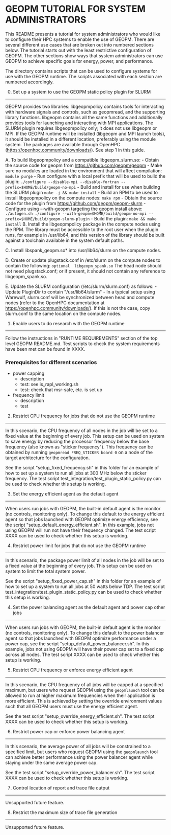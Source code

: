 GEOPM TUTORIAL FOR SYSTEM ADMINISTRATORS
========================================
This README presents a tutorial for system administrators who
would like to configure their HPC systems to enable the use of GEOPM.
There are several different use cases that are broken out into
numbered sections below.  The tutorial starts out with the least
restrictive configuration of GEOPM.  The other sections show ways that
system administrators can use GEOPM to achieve specific goals for
energy, power, and performance.

The directory contains scripts that can be used to configure systems
for use with the GEOPM runtime.  The scripts associated with each
section are numbered accordingly.

0. Set up a system to use the GEOPM static policy plugin for SLURM
-------------------------------------------------------------------
GEOPM provides two libraries: libgeopmpolicy contains tools for interacting
with hardware signals and controls, such as geopmread, and the supporting
library functions.  libgeopm contains all the same functions and additionally
provides tools for launching and interacting with MPI applications. The SLURM
plugin requires libgeopmpolicy only; it does not use libgeopm or MPI.
If the GEOPM runtime will be installed (libgeopm and MPI launch tools), it
should be installed in a different location, preferably using the module system.
The packages are available through OpenHPC (https://openhpc.community/downloads/).
See step 1 in this guide.

A.  To build libgeopmpolicy and a compatible libgeopm_slurm.so:
    - Obtain the source code for geopm from https://github.com/geopm/geopm
    - Make sure no modules are loaded in the environment that will affect
      compilation:
        ```
        module purge
        ```
    - Run configure with a local prefix that will be used to build the plugin:
        ```
        ./configure --disable-mpi --disable-fortran --prefix=$HOME/build/geopm-no-mpi
        ```
    - Build and install for use when building the SLURM plugin
        ```
        make -j && make install
        ```
    - Build an RPM to be used to install libgeopmpolicy on the compute nodes:
        ```
        make rpm
        ```
    - Obtain the source code for the plugin from https://github.com/geopm/geopm-slurm
    - Configure using --with-geopm targeting the geopm install above:
        ```
        ./autogen.sh
        ./configure --with-geopm=$HOME/build/geopm-no-mpi --prefix=$HOME/build/geopm-slurm-plugin
        ```
    - Build the plugin:
        ```
        make && make install
        ```
B.  Install the libgeopmpolicy package in the compute nodes using the RPM.
    The library must be accessible to the root user when the plugin runs,
    for example in /usr/lib64, and this version of the library should be built
    against a toolchain available in the system default paths.

C.  Install libspank_geopm.so* into /usr/lib64/slurm on the compute nodes.

D.  Create or update plugstack.conf in /etc/slurm on the compute nodes
    to contain the following:
    ```
    optional  libgeopm_spank.so
    ```
The head node should not need plugstack.conf; or if present, it should not
contain any reference to libgeopm_spank.so.

E.  Update the SLURM configuration (/etc/slurm/slurm.conf) as follows:
    - Update PluginDir to contain "/usr/lib64/slurm"
    - In a typical setup using Warewulf, slurm.conf will be synchronized
    between head and compute nodes (refer to the OpenHPC documentation at
    https://openhpc.community/downloads/).  If this is not the case, copy
    slurm.conf to the same location on the compute nodes.

1. Enable users to do research with the GEOPM runtime
-----------------------------------------------------

Follow the instructions in "RUNTIME REQUIREMENTS" section of the
top level GEOPM README.md.
Test scripts to check the system requirements have been met can be found in XXXX.

### Prerequisites for different scenarios

- power capping
    - description
    - test: see is_rapl_working.sh
    - test: check that msr-safe, etc. is set up
- frequency limit
    - description
    - test


2. Restrict CPU frequency for jobs that do not use the GEOPM runtime
----------------------------------------------------------------------
In this scenario, the CPU frequency of all nodes in the job will be set
to a fixed value at the beginning of every job.  This setup can be used
on system to save energy by reducing the processor frequency below the
base frequency (also known as "sticker frequency").  This frequency
can be obtained by running `geopmread FREQ_STICKER board 0` on a node
of the target architecture for the configuration.

See the script "setup_fixed_frequency.sh" in this folder for an example
of how to set up a system to run all jobs at 300 MHz below the sticker
frequency.  The test script test_integration/test_plugin_static_policy.py
can be used to check whether this setup is working.

3. Set the energy efficient agent as the default agent
------------------------------------------------------
When users run jobs with GEOPM, the built-in default agent is the monitor
(no controls, monitoring only).  To change this default to the energy
efficient agent so that jobs launched with GEOPM optimize energy efficiency,
see the script "setup_default_energy_efficient.sh".  In this example, jobs
not using GEOPM will run not have their frequency changed.  The test
script XXXX can be used to check whether this setup is working.

4. Restrict power limit for jobs that do not use the GEOPM runtime
------------------------------------------------------------------
In this scenario, the package power limit of all nodes in the job will be set
to a fixed value at the beginning of every job.  This setup can be used
on system to limit the total system power.

See the script "setup_fixed_power_cap.sh" in this folder for an example of
how to set up a system to run all jobs at 50 watts below TDP.  The
test script test_integration/test_plugin_static_policy.py can be used to
check whether this setup is working.

4. Set the power balancing agent as the default agent and power cap other jobs
------------------------------------------------------------------------------
When users run jobs with GEOPM, the built-in default agent is the monitor
(no controls, monitoring only).  To change this default to the power balancer
agent so that jobs launched with GEOPM optimize performance under a power cap,
see the script "setup_default_power_balancer.sh".  In this example, jobs
not using GEOPM will have their power cap set to a fixed cap across all nodes.
The test script XXXX can be used to check whether this setup is working.

5. Restrict CPU frequency or enforce energy efficient agent
-----------------------------------------------------------
In this scenario, the CPU frequency of all jobs will be capped at a specified
maximum, but users who request GEOPM using the `geopmlaunch` tool can be
allowed to run at higher maximum frequencies when their application is more
efficient.  This is achieved by setting the override environment values
such that all GEOPM users must use the energy efficient agent.

See the test script "setup_override_energy_efficient.sh".
The test script XXXX can be used to check whether this setup is working.

6. Restrict power cap or enforce power balancing agent
------------------------------------------------------
In this scenario, the average power of all jobs will be constrained to
a specified limit, but users who request GEOPM using the `geopmlaunch`
tool can achieve better performance using the power balancer agent while
staying under the same average power cap.

See the test script "setup_override_power_balancer.sh".
The test script XXXX can be used to check whether this setup is working.

7. Control location of report and trace file output
---------------------------------------------------
Unsupported future feature.

8. Restrict the maximum size of trace file generation
-----------------------------------------------------
Unsupported future feature.